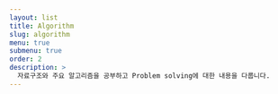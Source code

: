 ```yaml
---
layout: list
title: Algorithm
slug: algorithm
menu: true
submenu: true
order: 2
description: >
  자료구조와 주요 알고리즘을 공부하고 Problem solving에 대한 내용을 다룹니다.
---
```

